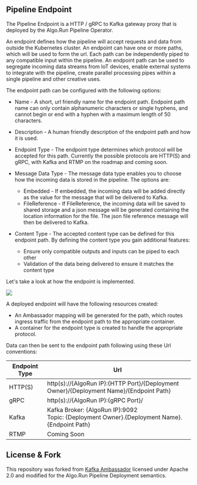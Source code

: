 ## Pipeline Endpoint

The Pipeline Endpoint is a HTTP / gRPC to Kafka gateway proxy that is deployed by the Algo.Run Pipeline Operator.

An endpoint defines how the pipeline will accept requests and data from outside the Kubernetes cluster. An endpoint can have one or more paths, which will be used to form the url. Each path can be independently piped to any compatible input within the pipeline. An endpoint path can be used to segregate incoming data streams from IoT devices, enable external systems to integrate with the pipeline, create parallel processing pipes within a single pipeline and other creative uses.

The endpoint path can be configured with the following options:

- Name - A short, url friendly name for the endpoint path. Endpoint path name can only contain alphanumeric characters or single hyphens, and cannot begin or end with a hyphen with a maximum length of 50 characters.
- Description - A human friendly description of the endpoint path and how it is used.
- Endpoint Type - The endpoint type determines which protocol will be accepted for this path. Currently the possible protocols are HTTP(S) and gRPC, with Kafka and RTMP on the roadmap and coming soon.
- Message Data Type - The message data type enables you to choose how the incoming data is stored in the pipeline. The options are:

	- Embedded - If embedded, the incoming data will be added directly as the value for the message that will be delivered to Kafka.
	- FileReference - If FileReference, the incoming data will be saved to shared storage and a json message will be generated containing the location information for the file. The json file reference message will then be delivered to Kafka.
- Content Type - The accepted content type can be defined for this endpoint path. By defining the content type you gain additional features:

	- Ensure only compatible outputs and inputs can be piped to each other
	- Validation of the data being delivered to ensure it matches the content type

Let's take a look at how the endpoint is implemented.

![](https://content.algohub.com/assets/Endpoint-Deployment.png)

A deployed endpoint will have the following resources created:

- An Ambassador mapping will be generated for the path, which routes ingress traffic from the endpoint path to the appropriate container.
- A container for the endpoint type is created to handle the appropriate protocol.

Data can then be sent to the endpoint path following using these Url conventions:

|Endpoint Type|Url|
| ------------ | ------------ |
|HTTP(S)|http(s)://{AlgoRun IP}:{HTTP Port}/{Deployment Owner}/{Deployment Name}/{Endpoint Path}|
|gRPC|http(s)://{AlgoRun IP}:{gRPC Port}/|
|Kafka|Kafka Broker: {AlgoRun IP}:9092<br>Topic: {Deployment Owner}.{Deployment Name}.{Endpoint Path}|
|RTMP|Coming Soon|

## License & Fork

This repository was forked from [Kafka Ambassador](https://github.com/AnchorFree/kafka-ambassador) licensed under Apache 2.0 and modified for the Algo.Run Pipeline Deployment semantics.
